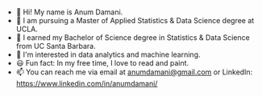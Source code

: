 ### 

- 👋 Hi! My name is Anum Damani.
- 🐻 I am pursuing a Master of Applied Statistics & Data Science degree at UCLA.
- 🌊 I earned my Bachelor of Science degree in Statistics & Data Science from UC Santa Barbara.
- 🌱 I'm interested in data analytics and machine learning.
- 😃 Fun fact: In my free time, I love to read and paint.
- 📫 You can reach me via email at anumdamani@gmail.com or LinkedIn: https://www.linkedin.com/in/anumdamani/



<!--
**anumdamani/anumdamani** is a ✨ _special_ ✨ repository because its `README.md` (this file) appears on your GitHub profile.

Here are some ideas to get you started:

- 🔭 I’m currently working on ...
- 🌱 I’m currently learning ...
- 👯 I’m looking to collaborate on ...
- 🤔 I’m looking for help with ...
- 💬 Ask me about ...

- 😄 Pronouns: ...
- ⚡ Fun fact: ...
-->
